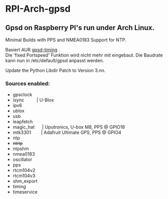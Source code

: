 # RPI-Arch-gpsd
## Gpsd on Raspberry PI's run under Arch Linux.
Minimal Builds with PPS and NMEA0183 Support for NTP.

Basiert AUR [gpsd-timing](https://aur.archlinux.org/packages/gpsd-timing/) .<br />
Die 'fixed Portspeed' Funktion wird nicht mehr mit eingebaut. Die Baudrate kann nun in /etc/default/gpsd anpasst werden. <br />

Update the Python Libdir Patch to Version 3.nn.

### Sources enabled:

* gpsclock
* isync $~~~~~~~~$ | U-Blox
* ipv6
* ublox
* usb
* leapfetch
* magic_hat $~~~~$ | Uputronics, U-box M8, PPS @ GPIO18
* mtk3301 $~~~~~~$ | Adafruit Ultimate GPS, PPS @ GPIO4
* ntp
* ~~ntrip~~
* ntpshm
* nmea0183
* oscillator
* pps
* rtcm104v2
* rtcm104v3
* shm_export
* timing
* timeservice
